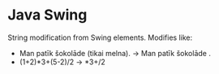 # Java Swing
String modification from Swing elements.
Modifies like:

* Man patīk šokolāde (tikai melna). -> Man patīk šokolāde .
* (1+2)*3+(5-2)/2  ->  *3+/2
